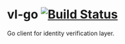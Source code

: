 # vl-go [![Build Status](https://travis-ci.org/verifid/vlgo.svg?branch=master)](https://travis-ci.org/verifid/vlgo)

Go client for identity verification layer.
